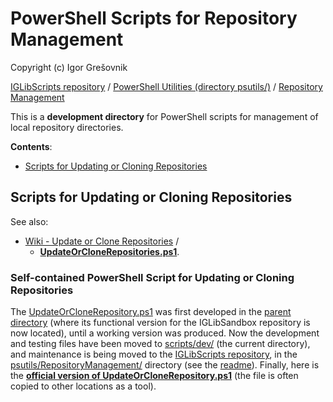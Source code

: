 
# PowerShell Scripts for Repository Management

Copyright (c) Igor Grešovnik

[IGLibScripts repository](https://github.com/ajgorhoe/IGLib.modules.IGLibScripts/blob/main/README.md) / [PowerShell Utilities (directory psutils/)](./README.md) / [Repository Management](#powershell-scripts-for-repository-management)

This  is a **development directory** for PowerShell scripts for management of local repository directories.

**Contents**: 
* [Scripts for Updating or Cloning Repositories]()

## Scripts for Updating or Cloning Repositories

See also:

* [Wiki - Update or Clone Repositories](https://github.com/ajgorhoe/wiki.IGLib/blob/main/IGLib/scripts/DevPowerShell/UpdateOrCloneRepositories.md#repository-update-or-clone---updateorclonerepository-script) /
  * **[UpdateOrCloneRepositories.ps1](https://github.com/ajgorhoe/wiki.IGLib/blob/main/IGLib/scripts/DevPowerShell/UpdateOrCloneRepositories.md#repository-update-or-clone---updateorclonerepository-script)**.

### Self-contained PowerShell Script for Updating or Cloning Repositories

The [UpdateOrCloneRepository.ps1](../UpdateOrCloneRepository.ps1) was first developed in the [parent directory](https://github.com/ajgorhoe/IGLib.modules.IGLibSandbox/tree/main/scripts) (where its functional version for the IGLibSandbox repository is now located), until a working version was produced. Now the development and testing files have been moved to [scripts/dev/](https://github.com/ajgorhoe/IGLib.modules.IGLibSandbox/tree/main/scripts/dev/) (the current directory), and maintenance is being moved to the [IGLibScripts repository](https://github.com/ajgorhoe/IGLib.modules.IGLibScripts), in the [psutils/RepositoryManagement/](https://github.com/ajgorhoe/IGLib.modules.IGLibScripts/tree/main/psutils/RepositoryManagement) directory (see the [readme](https://github.com/ajgorhoe/IGLib.modules.IGLibScripts/blob/main/psutils/RepositoryManagement/README.md)). Finally, here is the **[official version of UpdateOrCloneRepository.ps1](https://github.com/ajgorhoe/IGLib.modules.IGLibScripts/blob/main/UpdateOrCloneRepository.ps1)** (the file is often copied to other locations as a tool).


